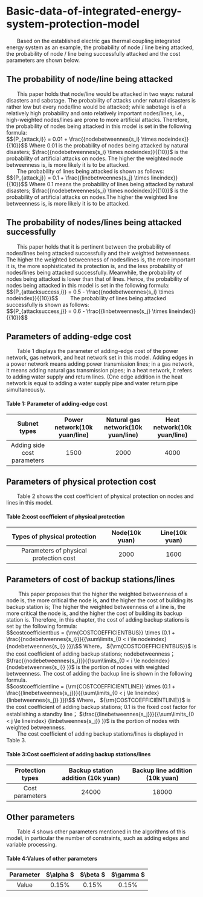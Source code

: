 # Basic-data-of-integrated-energy-system-protection-model
&ensp;&ensp;&ensp;&ensp;Based on the established electric gas thermal coupling integrated energy system as an example, the probability of node / line being attacked, the probability of node / line being successfully attacked and the cost parameters are shown below.
## The probability of node/line being attacked
&ensp;&ensp;&ensp;&ensp;This paper holds that node/line would be attacked in two ways: natural disasters and sabotage. The probability of attacks under natural disasters is rather low but every node/line would be attacked; while sabotage is of a relatively high probability and onto relatively important nodes/lines, i.e., high-weighted nodes/lines are prone to more artificial attacks. Therefore, the probability of nodes being attacked in this model is set in the following formula:   
$$\{P_{attack,i}} = 0.01 + \frac{{nodebetweennes{s_i} \times nodeindex}}{{10}}$$
Where 0.01 is the probability of nodes being attacked by natural disasters; $\frac{{nodebetweennes{s_i} \times nodeindex}}{{10}}\$ is the probability of artificial attacks on nodes. The higher the weighted node betweenness is, is more likely it is to be attacked.  
&ensp;&ensp;&ensp;&ensp;The probability of lines being attacked is shown as follows:
$$\{P_{attack,j}} = 0.1 + \frac{{linebetweennes{s_j} \times lineindex}}{{10}}\$$
Where 0.1 means the probability of lines being attacked by natural disasters; $\frac{{nodebetweennes{s_i} \times nodeindex}}{{10}}\$ is the probability of artificial attacks on nodes.The higher the weighted line betweenness is, is more likely it is to be attacked.
## The probability of nodes/lines being attacked successfully
&ensp;&ensp;&ensp;&ensp;This paper holds that it is pertinent between the probability of nodes/lines being attacked successfully and their weighted betweenness. The higher the weighted betweenness of nodes/lines is, the more important it is, the more sophisticated its protection is, and the less probability of nodes/lines being attacked successfully. Meanwhile, the probability of nodes being attacked is lower than that of lines.
Hence, the probability of nodes being attacked in this model is set in the following formula:  
$$\{P_{attacksuccess,i}} = 0.5 - \frac{{nodebetweennes{s_i} \times nodeindex}}{{10}}\$$
&ensp;&ensp;&ensp;&ensp;The probability of lines being attacked successfully is shown as follows:  
$$\{P_{attacksuccess,j}} = 0.6 - \frac{{linbetweennes{s_j} \times lineindex}}{{10}}\$$
## Parameters of adding-edge cost
&ensp;&ensp;&ensp;&ensp;Table 1 displays the parameter of adding-edge cost of the power network, gas network, and heat network set in this model. Adding edges in a power network means adding power transmission lines; in a gas network, it means adding natural gas transmission pipes; in a heat network, it refers to adding water supply and return lines. (One edge addition in the heat network is equal to adding a water supply pipe and water return pipe simultaneously.  
#### Table 1: Parameter of adding-edge cost
Subnet types  | Power network(10k yuan/line)|Natural gas network(10k yuan/line)|Heat network(10k yuan/line)
:-------------: |:-------------:|:-------------:|:-------------:
Adding side cost parameters  | 1500|2000|4000
## Parameters of physical protection cost
&ensp;&ensp;&ensp;&ensp;Table 2 shows the cost coefficient of physical protection on nodes and lines in this model.  
#### Table 2:cost coefficient of physical protection
Types of physical protection  | Node(10k yuan)|Line(10k yuan)
:-------------: |:-------------:|:-------------:
Parameters of physical protection cost  | 2000|1600
## Parameters of cost of backup stations/lines
&ensp;&ensp;&ensp;&ensp;  This paper proposes that the higher the weighted betweenness of a node is, the more critical the node is, and the higher the cost of building its backup station is; The higher the weighted betweenness of a line is, the more critical the node is, and the higher the cost of building its backup station is. Therefore, in this chapter, the cost of adding backup stations is set by the following formula:  
$$costcoefficientbus = {\rm{COSTCOEFFICIENTBUS}} \times (0.1 + \frac{{nodebetweennes{s_i}}}{{\sum\limits_{0 < i \le nodeindex} {nodebetweennes{s_i}} }})\$$
Where， $\{\rm{COSTCOEFFICIENTBUS}}\$ is the cost coefficient of adding backup stations; nodebetweenness；
$\\frac{{nodebetweennes{s_i}}}{{\sum\limits_{0 < i \le nodeindex} {nodebetweennes{s_i}} }}\$
 is the portion of nodes with weighted betweenness.  The cost of adding the backup line is shown in the following formula.  
$$costcoefficientline = {\rm{COSTCOEFFICIENTLINE}} \times (0.1 + \frac{{linebetweennes{s_j}}}{{\sum\limits_{0 < j \le lineindex} {linbetweennes{s_j}} }})\$$
Where， $\{\rm{COSTCOEFFICIENTLINE}}\$ is the cost coefficient of adding backup stations; 0.1 is the fixed cost factor for establishing a standby line；
$\\frac{{linebetweennes{s_j}}}{{\sum\limits_{0 < j \le lineindex} {linbetweennes{s_j}} }}\$
 is the portion of nodes with weighted betweenness.   
&ensp;&ensp;&ensp;&ensp;The cost coefficient of adding backup stations/lines is displayed in Table 3.
#### Table 3:Cost coefficient of adding backup stations/lines
Protection types  | Backup station addition (10k yuan)|Backup line addition (10k yuan)
:-------------: |:-------------:|:-------------:
Cost parameters  |24000|18000
## Other parameters
&ensp;&ensp;&ensp;&ensp;Table 4 shows other parameters mentioned in the algorithms of this model, in particular the number of constraints, such as adding edges and variable processing.
#### Table 4:Values of other parameters
 Parameter | $\alpha $|$\beta $|$\gamma $
:-------------: |:-------------:|:-------------:|:-------------:
Value  |0.15%|0.15%|0.15%
